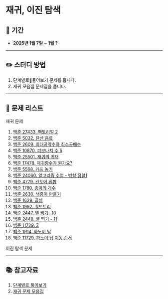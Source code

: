 # 재귀, 이진 탐색

## 📅 기간  
- **2025년 1월 7일** ~ **1월 ?**

---

## ✏️ 스터디 방법
1. 단계별로풀어보기 문제를 풉니다.
2. 재귀 모음집 문제집을 풉니다.

---

## 📖 문제 리스트

재귀 문제
1. [백준 27433. 팩토리얼 2](https://www.acmicpc.net/problem/27433)
2. [백준 5032. 탄산 음료](https://www.acmicpc.net/problem/5032)
3. [백준 2609. 최대공약수와 최소공배수](https://www.acmicpc.net/problem/2609)
4. [백준 10870. 피보나치 수 5](https://www.acmicpc.net/problem/10870)
5. [백준 25501. 재귀의 귀재](https://www.acmicpc.net/problem/25501)
6. [백준 17478. 재귀함수가 뭔가요?](https://www.acmicpc.net/problem/17478)
7. [백준 5568. 카드 놓기](https://www.acmicpc.net/problem/5568)
8. [백준 24060. 알고리즘 수업 - 벙합 정렬1](https://www.acmicpc.net/problem/24060)
9. [백준 4779. 칸토어 집합](https://www.acmicpc.net/problem/4779)
10. [백준 1780. 종이의 개수](https://www.acmicpc.net/problem/1780)
11. [백준 2630. 색종이 만들기](https://www.acmicpc.net/problem/2630)
12. [백준 1629. 곱셈](https://www.acmicpc.net/problem/1629)
13. [백준 1992. 쿼드트리](https://www.acmicpc.net/problem/1992)
14. [백준 2447. 별 찍기 -10](https://www.acmicpc.net/problem/2447)
15. [백준 2448. 별 찍기 - 11](https://www.acmicpc.net/problem/2447)
16. [백준 11729. Z](https://www.acmicpc.net/problem/1074)
17. [백준 1914. 하노이 탑](https://www.acmicpc.net/problem/1914)
18. [백준 11729. 하노이 탑 이동 순서](https://www.acmicpc.net/problem/11729)


이진 탐색 문제

---

## 📚 참고자료
1. [단계별로 풀이보기](https://www.acmicpc.net/step/19)
2. [재귀 문제 모음집](https://www.acmicpc.net/workbook/view/7314)


